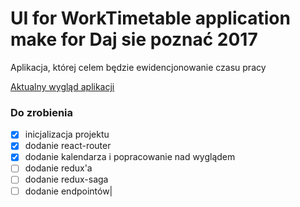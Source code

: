 # UI for WorkTimetable application make for Daj sie poznać 2017

Aplikacja, której celem będzie ewidencjonowanie czasu pracy

[Aktualny wygląd aplikacji](https://feridum.github.io/WorkTimetable-UI/#/)

### Do zrobienia

- [x] inicjalizacja projektu 
- [x] dodanie react-router 
- [x] dodanie kalendarza i popracowanie nad wyglądem
- [ ] dodanie redux'a
- [ ] dodanie redux-saga
- [ ] dodanie endpointów|
